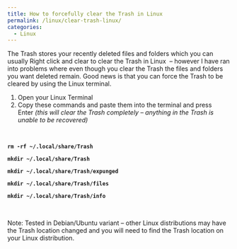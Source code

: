 ```yaml
---
title: How to forcefully clear the Trash in Linux
permalink: /linux/clear-trash-linux/
categories:
  - Linux
---
```

<p class="Style1">
  The Trash stores your recently deleted files and folders which you can usually Right click and clear to clear the Trash in Linux  – however I have ran into problems where even though you clear the Trash the files and folders you want deleted remain. Good news is that you can force the Trash to be cleared by using the Linux terminal.
</p>

  1. Open your Linux Terminal
  2. Copy these commands and paste them into the terminal and press Enter _(this will clear the Trash completely – anything in the Trash is unable to be recovered)_

&nbsp;

**`rm -rf ~/.local/share/Trash`**

<p class="Style1">
  <b><code>mkdir ~/.local/share/Trash</code></b>
</p>

<p class="Style1">
  <b><code>mkdir ~/.local/share/Trash/expunged</code></b>
</p>

<p class="Style1">
  <b><code>mkdir ~/.local/share/Trash/files</code></b>
</p>

<p class="Style1">
  <b><code>mkdir ~/.local/share/Trash/info</code></b>
</p>

<p class="Style1">
  <b> </b>
</p>

<p class="Style1">
  Note: Tested in Debian/Ubuntu variant – other Linux distributions may have the Trash location changed and you will need to find the Trash location on your Linux distribution.
</p>
